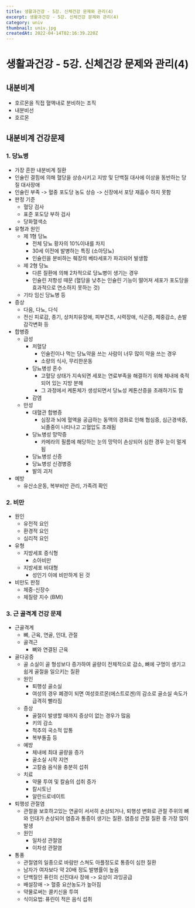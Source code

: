 ```yaml
---
title: 생활과건강 - 5강. 신체건강 문제와 관리(4)
excerpt: 생활과건강 - 5강. 신체건강 문제와 관리(4)
category: univ
thumbnail: univ.jpg
createdAt: 2022-04-14T02:16:39.220Z
---
```

# 생활과건강 - 5강. 신체건강 문제와 관리(4)

## 내분비계
* 호르몬을 직접 혈액내로 분비하는 조직
* 내분비선
* 호르몬

## 내분비계 건강문제
###  1. 당뇨병
* 가장 흔한 내분비계 질환
* 인슐린 결핌에 의해 혈당을 상승시키고 지방 및 단백질 대사에 이상을 동반하는 당질 대사장애
* 인슐린 부족 -> 혈중 포도당 농도 상승 -> 신장에서 포당 재흡수 하지 못함
* 판정 기준
    * 혈당 검사
    * 표준 포도당 부하 검사
    * 당화혈색소
* 유형과 원인
    * 제 1형 당뇨
        * 전체 당뇨 황자의 10%이내를 차지
        * 30세 이전에 발병하는 특징 (소아당뇨)
        * 인슐린을  분비하는 췌장의 베타세포가 파괴되어 발생함
    * 제 2형 당뇨
        * 다른 질환에 의해 2차적으로 당뇨병이 생기는 경우
        * 인슐린 저항성 때문 (혈당을 낮추는 인슐린 기능이 떨어져 세포가 포도당을 효과적으로 연소하지 못하는 것)
    * 기타 임신 당뇨병 등
* 증상
    * 다음, 다뇨, 다식
    * 전신 피로감, 종기, 상처치유장애, 피부건조, 시력장애, 식곤증, 체중감소, 손발 감각변화 등
* 합병증
    * 급성
        * 저혈당
            * 인슐린이나 먹는 당뇨약을 쓰는 사람이 너무 많이 약을 쓰는 경우
            * 소량의 식사, 무리한운동
        * 당뇨병성 혼수
            * 고혈당 상태가 지속되면 세포는 연료부족을 해결하기 위해 체내에 축적되어 있는 지방 분해
            * 그 과정에서 케톤체가 생성되면서 당뇨성 케톤산증을 초래하기도 함
        * 감염
    * 만성
        * 대혈관 합병증
            * 심장과 뇌에 혈액을 공급하는 동맥의 경화로 인해 협심증, 심근경색증, 뇌졸중이 나타나고 고혈압도 초래됨
        * 당뇨병성 망막증
            * 카메라의 필름에 해당하는 눈의 망막이 손상되어 심한 경우 눈이 멀게 됨
        * 당뇨병성 신증
        * 당뇨병성 신경병증
        * 발의 괴저
* 예방
    * 유산소운동, 복부비만 관리, 가족려 확인

### 2. 비만
* 원인
	* 유전적 요인
    * 환경적 요인
    * 심리적 요인
* 유형
	* 지방세포 증식형
    	* 소아비만
	* 지방세포 비대형
    	* 성인기  이에 비만하게 된 것
* 비만도 판정
	* 체중-신장수
    * 체질량 지수 (BMI)

### 3. 근 골격계 건강 문제
* 근골격계
	* 뼈, 근육, 연골, 인대, 관절
    * 골격근
    	* 뼈와 연결된 근육
* 골다공증
	* 골 소실이 골 형성보다 증가하여 골량이 전체적으로 감소, 뼈에 구멍이 생기고 쉽게 골절을 일으키는 질환
    * 원인
    	* 퇴행성 골소실
        * 여성의 경우 폐경이 되면 여성호르몬(에스트로겐)의 감소로 골소실 속도가 급격히 빨라짐
	* 증상
    	* 골절이 발생할 때까지 증상이 없는 경우가 많음
    	* 키의 감소
        * 척추의 국소적 압통
        * 복부돌출 등
	* 예방
    	* 체내에 최대 골량을 증가
        * 골소실 시작 지연
        * 고칼슘 음식을 충분히 섭취
	* 치료
    	* 약물 투여 및 칼슘의 섭취 증가
        * 칼시토닌
        * 알란드로네이트
* 퇴행성 관절염
	* 관절을 보호하고있는 연골이 서서히 손상되거나, 퇴행성 변화로 관절 주위의 뼈와 인대가 손상되어 염증과 통증이 생기는 질환. 염증성 관절 질환 중 가장 많이 발생
	* 원인
    	* 일차성 관절염
        * 이차성 관절염
* 통풍
	* 관절염의 일종으로 바람만 스쳐도 아플정도로 통증이 심한 질환
	* 남자가 여자보다 약 20배 정도 발병률이 높음
    * 단백질인 퓨린의 신진대사 장애 -> 요상이 과잉공급
    * 배설장애 -> 혈중 요산농도가 높아짐
    * 약물로써는 콜키신을 투여
    * 식이요법: 퓨린이 적은 음식 섭취














